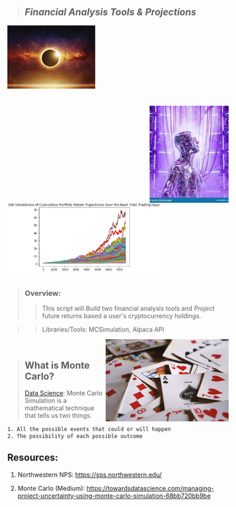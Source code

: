 >## *Financial Analysis Tools & Projections*  

<img src="Images/sun.jfif" align="center" width="200px"/>
<br clear="center"/>

#

<img src="Images/ML2.jfif" align="right" width="180px"/>

<img src="Images/monte-carlo.png" align="center" width="350px"/>


#

>### Overview: 
>> This script will *Build* two financial analysis tools and *Project* future returns based a user's cryptocurrency holdings.

>> Libraries/Tools: MCSimulation, Alpaca API

<img src="Images/cards.jfif" align="right" width="280px"/>
<br clear="center"/>


>## What is Monte Carlo?
> [Data Science](https://towardsdatascience.com/managing-project-uncertainty-using-monte-carlo-simulation-68bb720bb9be): Monte Carlo Simulation is a mathematical technique that tells us two things.

    1. All the possible events that could or will happen
    2. The possibility of each possible outcome
>


## Resources:
1. Northwestern NPS:
https://sps.northwestern.edu/

2. Monte Carlo (Medium):
https://towardsdatascience.com/managing-project-uncertainty-using-monte-carlo-simulation-68bb720bb9be

